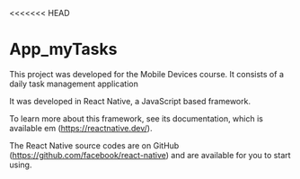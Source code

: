 <<<<<<< HEAD
# App_myTasks

This project was developed for the Mobile Devices course. It consists of a daily task management application

It was developed in React Native, a JavaScript based framework.

To learn more about this framework, see its documentation, which is available em (https://reactnative.dev/). 

The React Native source codes are on GitHub (https://github.com/facebook/react-native) and are available for you to start using.
